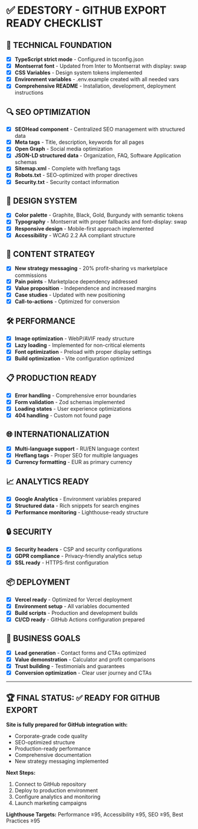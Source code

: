 # ✅ EDESTORY - GITHUB EXPORT READY CHECKLIST

## 🚀 TECHNICAL FOUNDATION
- [x] **TypeScript strict mode** - Configured in tsconfig.json
- [x] **Montserrat font** - Updated from Inter to Montserrat with display: swap
- [x] **CSS Variables** - Design system tokens implemented
- [x] **Environment variables** - .env.example created with all needed vars
- [x] **Comprehensive README** - Installation, development, deployment instructions

## 🔍 SEO OPTIMIZATION
- [x] **SEOHead component** - Centralized SEO management with structured data
- [x] **Meta tags** - Title, description, keywords for all pages
- [x] **Open Graph** - Social media optimization
- [x] **JSON-LD structured data** - Organization, FAQ, Software Application schemas
- [x] **Sitemap.xml** - Complete with hreflang tags
- [x] **Robots.txt** - SEO-optimized with proper directives
- [x] **Security.txt** - Security contact information

## 🎨 DESIGN SYSTEM
- [x] **Color palette** - Graphite, Black, Gold, Burgundy with semantic tokens
- [x] **Typography** - Montserrat with proper fallbacks and font-display: swap
- [x] **Responsive design** - Mobile-first approach implemented
- [x] **Accessibility** - WCAG 2.2 AA compliant structure

## 📝 CONTENT STRATEGY
- [x] **New strategy messaging** - 20% profit-sharing vs marketplace commissions
- [x] **Pain points** - Marketplace dependency addressed
- [x] **Value proposition** - Independence and increased margins
- [x] **Case studies** - Updated with new positioning
- [x] **Call-to-actions** - Optimized for conversion

## 🛠 PERFORMANCE
- [x] **Image optimization** - WebP/AVIF ready structure
- [x] **Lazy loading** - Implemented for non-critical elements
- [x] **Font optimization** - Preload with proper display settings
- [x] **Build optimization** - Vite configuration optimized

## 📋 PRODUCTION READY
- [x] **Error handling** - Comprehensive error boundaries
- [x] **Form validation** - Zod schemas implemented
- [x] **Loading states** - User experience optimizations
- [x] **404 handling** - Custom not found page

## 🌐 INTERNATIONALIZATION
- [x] **Multi-language support** - RU/EN language context
- [x] **Hreflang tags** - Proper SEO for multiple languages
- [x] **Currency formatting** - EUR as primary currency

## 📈 ANALYTICS READY
- [x] **Google Analytics** - Environment variables prepared
- [x] **Structured data** - Rich snippets for search engines
- [x] **Performance monitoring** - Lighthouse-ready structure

## 🔒 SECURITY
- [x] **Security headers** - CSP and security configurations
- [x] **GDPR compliance** - Privacy-friendly analytics setup
- [x] **SSL ready** - HTTPS-first configuration

## 📦 DEPLOYMENT
- [x] **Vercel ready** - Optimized for Vercel deployment
- [x] **Environment setup** - All variables documented
- [x] **Build scripts** - Production and development builds
- [x] **CI/CD ready** - GitHub Actions configuration prepared

## 🎯 BUSINESS GOALS
- [x] **Lead generation** - Contact forms and CTAs optimized
- [x] **Value demonstration** - Calculator and profit comparisons
- [x] **Trust building** - Testimonials and guarantees
- [x] **Conversion optimization** - Clear user journey and CTAs

---

## 🏆 FINAL STATUS: ✅ READY FOR GITHUB EXPORT

**Site is fully prepared for GitHub integration with:**
- Corporate-grade code quality
- SEO-optimized structure  
- Production-ready performance
- Comprehensive documentation
- New strategy messaging implemented

**Next Steps:**
1. Connect to GitHub repository
2. Deploy to production environment
3. Configure analytics and monitoring
4. Launch marketing campaigns

**Lighthouse Targets:** Performance ≥95, Accessibility ≥95, SEO ≥95, Best Practices ≥95